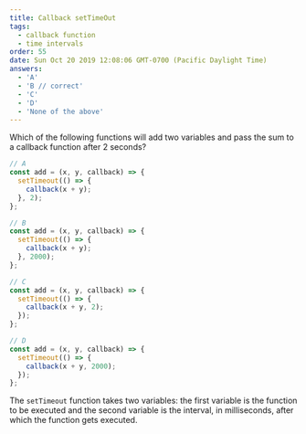 ```yaml
---
title: Callback setTimeOut
tags:
  - callback function
  - time intervals
order: 55
date: Sun Oct 20 2019 12:08:06 GMT-0700 (Pacific Daylight Time)
answers:
  - 'A'
  - 'B // correct'
  - 'C'
  - 'D'
  - 'None of the above'
---
```


Which of the following functions will add two variables and pass the sum to a callback function after 2 seconds?

```javascript
// A
const add = (x, y, callback) => {
  setTimeout(() => {
    callback(x + y);
  }, 2);
};

// B
const add = (x, y, callback) => {
  setTimeout(() => {
    callback(x + y);
  }, 2000);
};

// C
const add = (x, y, callback) => {
  setTimeout(() => {
    callback(x + y, 2);
  });
};

// D
const add = (x, y, callback) => {
  setTimeout(() => {
    callback(x + y, 2000);
  });
};
```

<!-- explanation -->

The `setTimeout` function takes two variables: the first variable is the function to be executed and the second variable is the interval, in milliseconds, after which the function gets executed.
